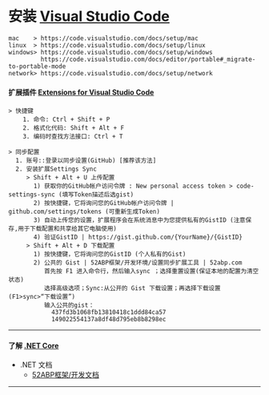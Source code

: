 
# **安装 [Visual Studio Code](https://github.com/microsoft/vscode)**

~~~
mac    > https://code.visualstudio.com/docs/setup/mac
linux  > https://code.visualstudio.com/docs/setup/linux
windows> https://code.visualstudio.com/docs/setup/windows
         https://code.visualstudio.com/docs/editor/portable#_migrate-to-portable-mode
network> https://code.visualstudio.com/docs/setup/network
~~~

####  扩展插件 [Extensions for Visual Studio Code](https://marketplace.visualstudio.com/vscode)

~~~
> 快捷键
    1. 命令: Ctrl + Shift + P
    2. 格式化代码: Shift + Alt + F
    3. 编码时查找方法接口: Ctrl + T

> 同步配置
  1. 账号::登录以同步设置(GitHub) [推荐该方法]
  2. 安装扩展Settings Sync
     > Shift + Alt + U 上传配置
       1) 获取你的GitHub帐户访问令牌 : New personal access token > code-settings-sync (填写Token描述后选gist)
       2) 按快捷键，它将询问您的GitHub帐户访问令牌 | github.com/settings/tokens (可重新生成Token)
       3) 自动上传您的设置，扩展程序会在系统消息中为您提供私有的GistID (注意保存,用于下载配置和共享给其它电脑使用)
       4) 验证GistID | https://gist.github.com/{YourName}/{GistID}
     > Shift + Alt + D 下载配置
       1) 按快捷键，它将询问您的GistID (个人私有的Gist)
       2) 公共的 Gist | 52ABP框架/开发环境/设置同步扩展工具 | 52abp.com
          首先按 F1 进入命令行，然后输入sync ；选择重置设置(保证本地的配置为清空状态)
          选择高级选项；Sync:从公开的 Gist 下载设置；再选择下载设置(F1>sync>“下载设置”)
          输入公共的gist：
            437fd3b1068fb13810418c1ddd84ca57
            149022554137a8df48d795eb8b8298ec

~~~

----

####  了解 [.NET Core](https://www.microsoft.com/net/learn/dotnet/hello-world-tutorial)

* .NET 文档
    * [52ABP框架/开发文档](https://gitee.com/aiabpedu/dashboard/wikis/aiabpedu%2F52abp_framework_programming?doc_id=183193&sort_id=833878)

----
